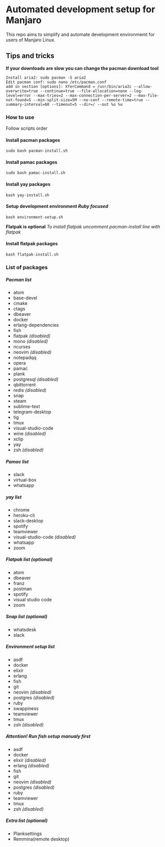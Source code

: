 # Automated development setup for Manjaro

This repo aims to simplify and automate development environmemt
for users of Manjaro Linux.

## Tips and tricks

**If your downloads are slow you can change the pacman download tool**

```
Install aria2: sudo pacman -S aria2
Edit pacman conf: sudo nano /etc/pacman.conf
add in section [options]: XferCommand = /usr/bin/aria2c --allow-overwrite=true --continue=true --file-allocation=none --log-level=error --max-tries=2 --max-connection-per-server=2 --max-file-not-found=5 --min-split-size=5M --no-conf --remote-time=true --summary-interval=60 --timeout=5 --dir=/ --out %o %u
```

### How to use

Follow scripts order

#### Install pacman packages
```
sudo bash pacman-install.sh
```

#### Install pamac packages
```
sudo bash pamac-install.sh
```

#### Install yay packages
```
bash yay-install.sh
```

#### Setup development environment *Ruby focused*
```
bash environment-setup.sh
```

**Flatpak is optional**
*To install flatpak uncomment pacman-install line with flatpak*
#### Install flatpak packages
```
bash flatpak-install.sh
```

### List of packages

##### Pacman list
* atom
* base-devel
* cmake
* ctags
* dbeaver
* docker
* erlang-dependencies
* fish
* flatpak *(disabled)*
* mono *(disabled)*
* ncurses
* neovim *(disabled)*
* notepadqq
* opera
* pamac
* plank
* postgresql *(disabled)*
* qbittorrent
* redis *(disabled)*
* snap
* steam
* sublime-text
* telegram-desktop
* tig
* tmux
* visual-studio-code
* wine *(disabled)*
* xclip
* yay
* zsh *(disabled)*

##### Pamac list
* slack
* virtual-box
* whatsapp

##### yay list
* chrome
* heroku-cli
* slack-desktop
* spotify
* teamviewer
* visual-studio-code *(disabled)*
* whatsapp
* zoom

##### Flatpak list (optional)
* atom
* dbeaver
* franz
* postman
* spotify
* visual studio code
* zoom

##### Snap list (optional)
* whatsdesk
* slack

##### Environment setup list
* asdf
* docker
* elixir
* erlang
* fish
* git
* neovim *(disabled)*
* postgres *(disabled)*
* ruby
* swappiness
* teamviewer
* tmux
* zsh *(disabled)*

##### Attention! Run fish setup manualy first

* asdf
* docker
* elixir *(disabled)*
* erlang *(disabled)*
* fish
* git
* neovim *(disabled)*
* postgres *(disabled)*
* ruby
* teamviewer
* tmux
* zsh *(disabled)*

##### Extra list (optional)
* Planksettings
* Remmina(remote desktop)
